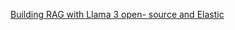 [Building RAG with Llama 3 open- source and Elastic](https://www.elastic.co/search-labs/blog/elasticsearch-rag-with-llama3-opensource-and-elastic)

